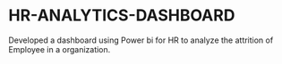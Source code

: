 # HR-ANALYTICS-DASHBOARD
Developed a dashboard using Power bi for HR to analyze the attrition of Employee in a organization.

